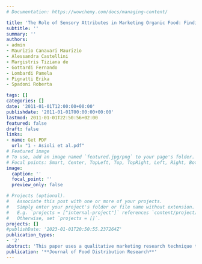 ```yaml
---
# Documentation: https://wowchemy.com/docs/managing-content/

title: 'The Role of Sensory Attributes in Marketing Organic Food: Findings from a Qualitative Study of Italian Consumers'
subtitle: ''
summary: ''
authors:
- admin
- Maurizio Canavari Maurizio
- Alessandra Castellini
- Margistris Tiziana de
- Gottardi Fernando
- Lombardi Pamela
- Pignatti Erika
- Spadoni Roberta

tags: []
categories: []
date: '2011-01-01T12:00:00+00:00'
publishdate: '2011-01-01T00:00:00+00:00'
lastmod: 2011-01-01T22:50:56+02:00
featured: false
draft: false
links: 
- name: Get PDF
  url: "1 - Asioli et al.pdf"
# Featured image
# To use, add an image named `featured.jpg/png` to your page's folder.
# Focal points: Smart, Center, TopLeft, Top, TopRight, Left, Right, BottomLeft, Bottom, BottomRight.
image:
  caption: ''
  focal_point: ''
  preview_only: false

# Projects (optional).
#   Associate this post with one or more of your projects.
#   Simply enter your project's folder or file name without extension.
#   E.g. `projects = ["internal-project"]` references `content/project/deep-learning/index.md`.
#   Otherwise, set `projects = []`.
projects: []
#publishDate: '2023-01-01T20:50:55.237264Z'
publication_types: 
- '2'
abstract: 'This paper uses a qualitative marketing research technique to explore in-depth sensory experiences, expectations, and perceptions of organic consumers when purchasing and eating organic food. Five focus-group interviews supported by semi-structured questionnaire were performed in Italy during 2009.Findings suggest that sensory attributes may be more relevant for older than for younger participants. Consumers largely agree that organic food should differ from conventional items, but variety is also expected among organic products themselves. Appearance and odor appear to be the most important sensory attributes when consumers purchase food, while taste and odor are the most important attributes when eating. Sensory-related information seems to play a crucial role when consumers are choosing which product to buy for the first time.'
publication: '**Journal of Food Distribution Research**'
---
```

